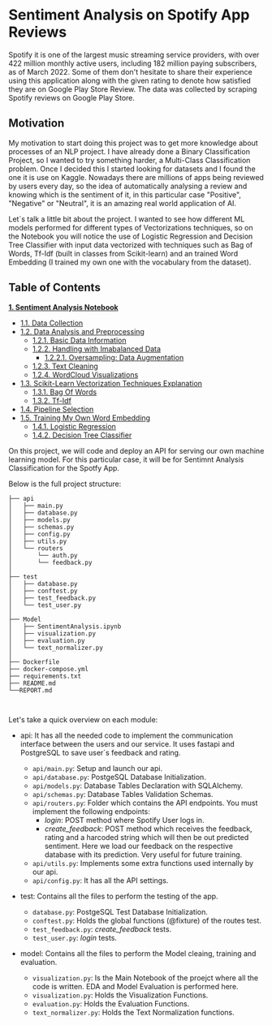 # Sentiment Analysis on Spotify App Reviews

Spotify it is one of the largest music streaming service providers, with over 422 million monthly active users, including 182 million paying subscribers, as of March 2022. Some of them don't hesitate to share their experience using this application along with the given rating to denote how satisfied they are on Google Play Store Review. The data was collected by scraping Spotify reviews on Google Play Store.

## Motivation

My motivation to start doing this project was to get more knowledge about processes of an NLP project. I have already done a Binary Classification Project, so I wanted to try something harder, a Multi-Class Classification problem. Once I decided this I started looking for datasets and I found the one it is use on Kaggle. Nowadays there are millions of apps being reviewed by users every day, so the idea of automatically analysing a review and knowing which is the sentiment of it, in this particular
case "Positive", "Negative" or "Neutral", it is an amazing real world application of AI. 

Let´s talk a little bit about the project. I wanted to see how different ML models performed for different types of Vectorizations techniques, so on the Notebook you will notice the use of
Logistic Regression and Decision Tree Classifier with input data vectorized with techniques such as Bag of Words, Tf-Idf (built in classes from Scikit-learn) and an trained Word Embedding (I trained my own one with the vocabulary from the dataset).

## Table of Contents

**[1. Sentiment Analysis Notebook](#heading--1)**

  * [1.1. Data Collection](#heading--1-1)
  * [1.2. Data Analysis and Preprocessing](#heading--1-2)
    * [1.2.1. Basic Data Information](#heading--2-1-1)
    * [1.2.2. Handling with Imabalanced Data](#heading--2-1-1)
        * [1.2.2.1. Oversampling: Data Augmentation](#heading--2-1-1)
    * [1.2.3. Text Cleaning](#heading--2-1-1)
    * [1.2.4. WordCloud Visualizations](#heading--2-1-1)
  * [1.3. Scikit-Learn Vectorization Techniques Explanation](#heading--1-2)
    * [1.3.1. Bag Of Words](#heading--2-1-1)
    * [1.3.2. Tf-Idf](#heading--2-1-1)
  *  [1.4. Pipeline Selection](#heading--1-2)
  *  [1.5. Training My Own Word Embedding](#heading--1-2)
     * [1.4.1. Logistic Regression](#heading--2-1-1)
     * [1.4.2. Decision Tree Classifier](#heading--2-1-1)
  
  
On this project, we will code and deploy an API for serving our own machine learning model. For this particular case, it will be for Sentimnt Analysis Classification for the Spotfy App.

Below is the full project structure:

```
├── api
│   ├── main.py
│   ├── database.py
│   ├── models.py
│   ├── schemas.py
│   ├── config.py
│   ├── utils.py
│   └── routers
│       └── auth.py
│       └── feedback.py
│       
├── test
│   ├── database.py
│   ├── conftest.py
│   ├── test_feedback.py
│   └── test_user.py
│
├── Model
│   ├── SentimentAnalysis.ipynb
│   ├── visualization.py
│   ├── evaluation.py
│   └── text_normalizer.py
│
├── Dockerfile
├── docker-compose.yml
├── requirements.txt
├── README.md
└──REPORT.md



```

Let's take a quick overview on each module:

- api: It has all the needed code to implement the communication interface between the users and our service. It uses fastapi and PostgreSQL to save user´s feedback and rating.
    - `api/main.py`: Setup and launch our api.
    - `api/database.py`: PostgeSQL Database Initialization.
    - `api/models.py`: Database Tables Declaration with SQLAlchemy.
    - `api/schemas.py`: Database Tables Validation Schemas.
    - `api/routers.py`: Folder which contains the API endpoints. You must implement the following endpoints:
        - *login*: POST method where Spotify User logs in.
        - *create_feedback*: POST method which receives the feedback, rating and a harcoded string which will then be out predicted sentiment. Here we load our feedback on the respective database with its prediction. Very useful for future training.
    - `api/utils.py`: Implements some extra functions used internally by our api.
    - `api/config.py`: It has all the API settings.
  
- test: Contains all the files to perform the testing of the app.
    - `database.py`: PostgeSQL Test Database Initialization.
    - `conftest.py`: Holds the global functions (@fixture) of the routes test.
    - `test_feedback.py`: *create_feedback* tests.
    - `test_user.py`: *login* tests.
  
- model: Contains all the files to perform the Model cleaing, training and evaluation.
    - `visualization.py`: Is the Main Notebook of the proejct where all the code is written. EDA and Model Evaluation is performed here.
    - `visualization.py`: Holds the Visualization Functions.
    - `evaluation.py`: Holds the Evaluation Functions.
    - `text_normalizer.py`: Holds the Text Normalization functions.




